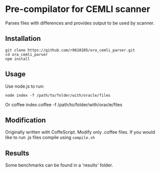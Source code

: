 Pre-compilator for CEMLI scanner
=============
  Parses files with differences and provides output to be used by scanner.

Installation
-----------

    git clone https://github.com/r0610205/ora_cemli_parser.git
    cd ora_cemli_parser
    npm install

Usage
-----------

Use node.js to run:

    node index -f /path/to/folder/with/oracle/files

Or
    coffee index.coffee -f /path/to/folder/with/oracle/files

Modification
-----------
  Originally written with CoffeScript. Modify only .coffee files.
  If you would like to run .js files compile using `compile.sh`

Results
-----------

  Some benchmarks can be found in a 'results' folder.